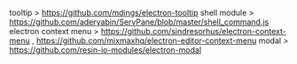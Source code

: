 tooltip > https://github.com/mdings/electron-tooltip
shell module > https://github.com/aderyabin/ServPane/blob/master/shell_command.js
electron context menu > https://github.com/sindresorhus/electron-context-menu , https://github.com/mixmaxhq/electron-editor-context-menu
modal > https://github.com/resin-io-modules/electron-modal